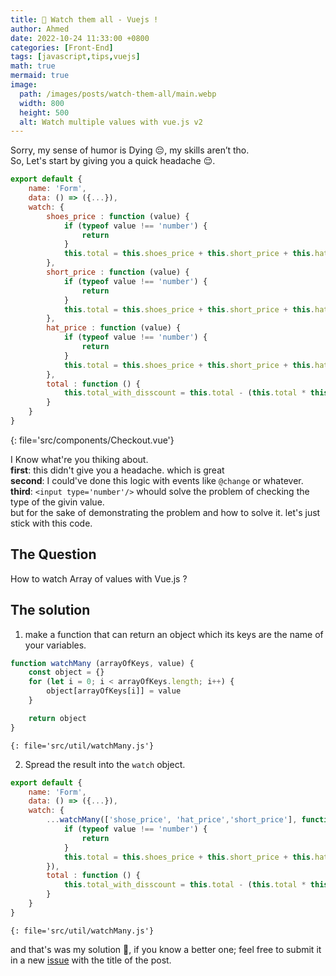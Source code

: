 ```yaml
---
title: 👀 Watch them all - Vuejs !
author: Ahmed
date: 2022-10-24 11:33:00 +0800
categories: [Front-End]
tags: [javascript,tips,vuejs]
math: true
mermaid: true
image:
  path: /images/posts/watch-them-all/main.webp
  width: 800
  height: 500
  alt: Watch multiple values with vue.js v2 
---
```


Sorry, my sense of humor is Dying 😔, my skills aren’t tho.  
So, Let's start by giving you a quick headache 😌.

```js
export default {
    name: 'Form',
    data: () => ({...}),
    watch: {
        shoes_price : function (value) {
            if (typeof value !== 'number') {
                return
            }
            this.total = this.shoes_price + this.short_price + this.hat_price
        },
        short_price : function (value) {
            if (typeof value !== 'number') {
                return
            }
            this.total = this.shoes_price + this.short_price + this.hat_price
        },
        hat_price : function (value) {
            if (typeof value !== 'number') {
                return
            }
            this.total = this.shoes_price + this.short_price + this.hat_price
        },
        total : function () {
            this.total_with_disscount = this.total - (this.total * this.discount)
        }
    }
}
```
{: file='src/components/Checkout.vue'}

I Know what're you thiking about.  
**first**: this didn't give you a headache. which is great  
**second**: I could've done this logic with events like `@change` or whatever.  
**third**: `<input type='number'/>` whould solve the problem of checking the type of the givin value.  
but for the sake of demonstrating the problem and how to solve it. let's just stick with this code.

<script type="application/ld+json">
{
    "@context": "https://schema.org",
    "@type": "Question",
    "name": "How to watch Array of values with Vue.js?",
    "text": "How to watch multiple values with Vue.js v2 ?",
    "author": {
        "@type": "Person",
        "name": "Ahmed Elwerdany"
    },
    "answerCount": "1",
    "acceptedAnswer": {
        "@type": "Answer",
        "text": "```js
function watchMany (arrayOfKeys, value) {
    const object = {}
    for (let i = 0; i < arrayOfKeys.length; i++) {
        object[arrayOfKeys[i]] = value
    }

    return object
}
```",
        "author": {
            "@type": "Person",
            "name": "Ahmed Elwerdany"
        }
    },
    "suggestedAnswer": {
        "@type": "Answer",
        "text": "```js
function watchMany (arrayOfKeys, value) {
    const object = {}
    for (let i = 0; i < arrayOfKeys.length; i++) {
        object[arrayOfKeys[i]] = value
    }

    return object
}
```",
        "author": {
            "@type": "Person",
            "name": "Ahmed Elwerdany"
        }
    }
}
</script>

## The Question
How to watch Array of values with Vue.js ?

## The solution
1. make a function that can return an object which its keys are the name of your variables.
```js
function watchMany (arrayOfKeys, value) {
    const object = {}
    for (let i = 0; i < arrayOfKeys.length; i++) {
        object[arrayOfKeys[i]] = value
    }

    return object
}
```
    {: file='src/util/watchMany.js'}
2. Spread the result into the `watch` object.
```js
export default {
    name: 'Form',
    data: () => ({...}),
    watch: {
        ...watchMany(['shose_price', 'hat_price','short_price'], function (value) {
            if (typeof value !== 'number') {
                return
            }
            this.total = this.shoes_price + this.short_price + this.hat_price
        }),
        total : function () {
            this.total_with_disscount = this.total - (this.total * this.discount)
        }
    }
}
```
    {: file='src/util/watchMany.js'}
and that's was my solution 🥳, if you know a better one; feel free to submit it in a new [issue](https://github.com/ahmedelwerdany/ahmedelwerdany.github.io/issues/new) with the title of the post. 